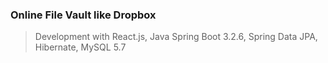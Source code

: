 ### Online File Vault like Dropbox
> Development with React.js, Java Spring Boot 3.2.6, Spring Data JPA, Hibernate, MySQL 5.7
